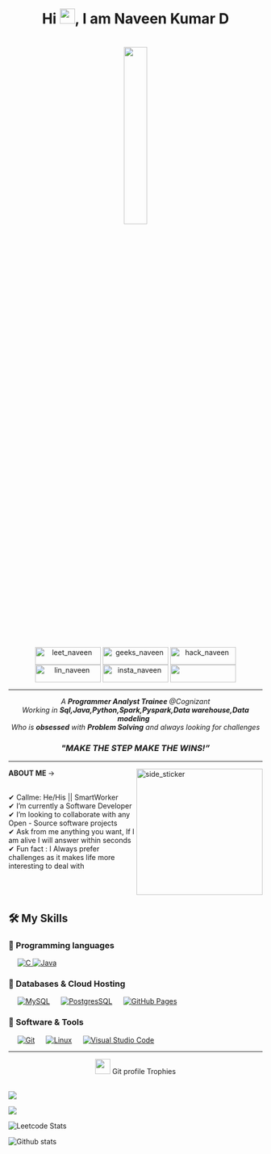 <h1 align="center">Hi <img src="https://github.com/NaveenKumarNlp/portfolio/blob/main/image/hi.gif" width="30px">, I am Naveen Kumar D </h1>

<h1 align="center">
    <img src="https://github.com/NaveenKumarNlp/portfolio/blob/main/image/coder.png" width="30%">
   <br>
</h1>


<p align="center">
 <a href="https://leetcode.com/NAVEEN_KUMAR_NLP/" target="blank"><img align="center" src="https://img.shields.io/badge/LeetCode-000000?style=for-the-badge&logo=LeetCode&logoColor=#d16c06" alt="leet_naveen" height="35" width="130" /></a>
<a href="https://auth.geeksforgeeks.org/user/naveen_kumar_nlp" target="blank"><img align="center" src="https://img.shields.io/badge/GeeksforGeeks-gray?style=for-the-badge&logo=geeksforgeeks&logoColor=35914c" alt="geeks_naveen" height="35" width="130" /></a>
<a href="https://www.hackerrank.com/profile/naveen_181ae118" target="blank"><img align="center" src="https://img.shields.io/badge/-Hackerrank-2EC866?style=for-the-badge&logo=HackerRank&logoColor=white" alt="hack_naveen" height="35" width="130" /></a>
<a href="https://www.linkedin.com/in/naveen-kumar-nlp/" target="blank"><img align="center" src="https://img.shields.io/badge/LinkedIn-0077B5?style=for-the-badge&logo=linkedin&logoColor=white" alt="lin_naveen" height="35" width="130" /></a>  
<a href="https://www.instagram.com/naveen_kumar_nlp/" target="blank"><img align="center" src="https://img.shields.io/badge/Instagram-E4405F?style=for-the-badge&logo=instagram&logoColor=white" alt="insta_naveen" height="35" width="130" /></a>
 <a href = "mailto: naveenkumarnlp8@gmail.com"><img align="center" src="https://img.shields.io/badge/Gmail-D14836?style=for-the-badge&logo=gmail&logoColor=white" height="35" width="130" /></a>
</p>

<hr>

<p align="center">
  <em>
    A <b>Programmer Analyst Trainee </b> @Cognizant
   <br>
   Working in <b>Sql,Java,Python,Spark,Pyspark,Data warehouse,Data modeling</b> </b>&nbsp;<br>Who is <b>obsessed</b>
    with <b>Problem Solving</b> and always looking for challenges 
  </em> 
  <br>
  <h3 align="center"><b><i >"MAKE THE STEP MAKE THE WINS!”</i></b></h3>
</p>

<hr>
<img align="right" width=250px height=250px alt="side_sticker" src="https://media.giphy.com/media/TEnXkcsHrP4YedChhA/giphy.gif" />
<b>ABOUT ME </b> ->
<p align="left">
 <br>
✔ Callme: He/His || SmartWorker  <br>
✔ I’m currently a Software Developer <br>
✔ I’m looking to collaborate with any Open - Source software projects<br>
✔ Ask from me anything you want, If I am alive I will answer within seconds <br>
✔ Fun fact : I Always prefer challenges as it makes life more interesting to deal with <br><br><br><br>
 </p>
 
 ## 🛠️ My Skills

### 📌 Programming languages

<p align="left">
  &emsp;
    <a href="https://devdocs.io/c/"><img alt="C" src="https://img.shields.io/badge/c-%2300599C.svg?style=for-the-badge&logo=c&logoColor=white"/> </a> 
    <a href="https://www.java.com/en/"><img alt="Java" src="https://img.shields.io/badge/Java-ED8B00?style=for-the-badge&logo=java&logoColor=white"/></a>
 &emsp;
</p>

### 📌 Databases & Cloud Hosting
<p align="left">
  &emsp;
    <a href="https://www.mysql.com/"><img alt="MySQL" src="https://img.shields.io/badge/MySQL-00000F?style=for-the-badge&logo=mysql&logoColor=white"></a>
  &emsp;
    <a href="https://www.postgresql.org/docs/"><img alt="PostgresSQL" src ="https://img.shields.io/badge/postgres-%23316192.svg?style=for-the-badge&logo=postgresql&logoColor=white"/></a>
  &emsp;
    <a href="https://www.github.com"><img alt="GitHub Pages" src="https://img.shields.io/badge/GitHub-100000?style=for-the-badge&logo=github&logoColor=white"></a>
  &emsp;
     </p>

 ### 📌 Software & Tools
 
<p>
  &emsp;
    <a href="#"><img alt="Git" src="https://img.shields.io/badge/Git-F05032?style=for-the-badge&logo=git&logoColor=white"></a>
 &emsp;
    <a href="#"><img alt="Linux" src="https://img.shields.io/badge/Linux-FCC624?style=for-the-badge&logo=linux&logoColor=black"></a>
  &emsp;
    <a href="#"><img alt="Visual Studio Code" src="https://img.shields.io/badge/Visual_Studio_Code-0078D4?style=for-the-badge&logo=visual%20studio%20code&logoColor=white"></a>
  &emsp;
    
</p>

<hr>

<p align="center"><img src="https://media.giphy.com/media/QaMcXSekUWx7aogAUr/giphy.gif" width="30" />&nbsp;Git profile Trophies</p><br>
<img src="https://github-profile-trophy.vercel.app/?username=Ahmad-shaikh575&theme=gruvbox" />


<br/>

<p align="center">
 
![](https://komarev.com/ghpvc/?username=NaveenKumarNlp&style=for-the-badge)
 

![Leetcode Stats](https://leetcode.card.workers.dev/?username=NAVEEN_KUMAR_NLP&style=dark)


![Github stats](https://github-readme-stats.vercel.app/api?username=NaveenKumarNlp)

</p>
